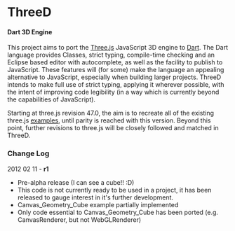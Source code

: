 ThreeD
========

#### Dart 3D Engine ####

This project aims to port the [Three.js](https://github.com/mrdoob/three.js) JavaScript 3D engine to [Dart](http://www.dartlang.org/). The Dart language provides Classes, strict typing, compile-time checking and an Eclipse based editor with autocomplete, as well as the facility to publish to JavaScript. These features will (for some) make the language an appealing alternative to JavaScript, especially when building larger projects. ThreeD intends to make full use of strict typing, applying it wherever possible, with the intent of improving code legibility (in a way which is currently beyond the capabilities of JavaScript).

Starting at three.js revision 47.0, the aim is to recreate all of the existing three.js [examples](https://github.com/mrdoob/three.js/tree/master/examples), until parity is reached with this version. Beyond this point, further revisions to three.js will be closely followed and matched in ThreeD.

### Change Log ###

2012 02 11 - **r1**

* Pre-alpha release (I can see a cube!! :D)
* This code is not currently ready to be used in a project, it has been released to gauge interest in it's further development.
* Canvas_Geometry_Cube example partially implemented
* Only code essential to Canvas_Geometry_Cube has been ported (e.g. CanvasRenderer, but not WebGLRenderer)